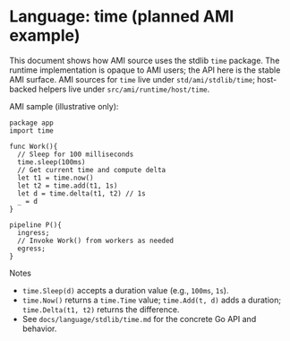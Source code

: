 # Language: time (planned AMI example)

This document shows how AMI source uses the stdlib `time` package. The runtime implementation is opaque to AMI users; the API here is the stable AMI surface. AMI sources for `time` live under `std/ami/stdlib/time`; host-backed helpers live under `src/ami/runtime/host/time`.

AMI sample (illustrative only):

```
package app
import time

func Work(){
  // Sleep for 100 milliseconds
  time.sleep(100ms)
  // Get current time and compute delta
  let t1 = time.now()
  let t2 = time.add(t1, 1s)
  let d = time.delta(t1, t2) // 1s
  _ = d
}

pipeline P(){
  ingress;
  // Invoke Work() from workers as needed
  egress;
}
```

Notes
- `time.Sleep(d)` accepts a duration value (e.g., `100ms`, `1s`).
- `time.Now()` returns a `time.Time` value; `time.Add(t, d)` adds a duration; `time.Delta(t1, t2)` returns the difference.
- See `docs/language/stdlib/time.md` for the concrete Go API and behavior.
